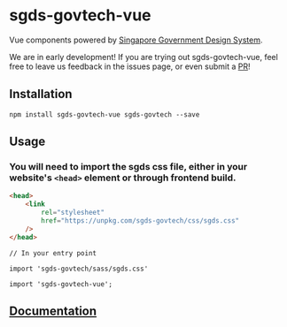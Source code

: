 # sgds-govtech-vue

Vue components powered by [Singapore Government Design System](https://www.designsystem.gov.sg).

We are in early development! If you are trying out sgds-govtech-vue, feel free to leave us feedback in the issues page, or even submit a [PR](https://github.com/govtechsg/sgds-govtech-vue/pulls)!

## Installation
```
npm install sgds-govtech-vue sgds-govtech --save
```
## Usage

### You will need to import the sgds css file, either in your website's `<head>` element or through frontend build.

```html
<head>
    <link
        rel="stylesheet"
        href="https://unpkg.com/sgds-govtech/css/sgds.css"
    />
</head>
```

```
// In your entry point

import 'sgds-govtech/sass/sgds.css'

import 'sgds-govtech-vue';

```
## [Documentation](https://govtechsg.github.io/sgds-govtech-vue/)
